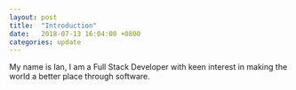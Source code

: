 ```yaml
---
layout: post
title:  "Introduction"
date:   2018-07-13 16:04:00 +0800
categories: update
---
```

My name is Ian, I am a Full Stack Developer with keen
interest in making the world a better place through software.


